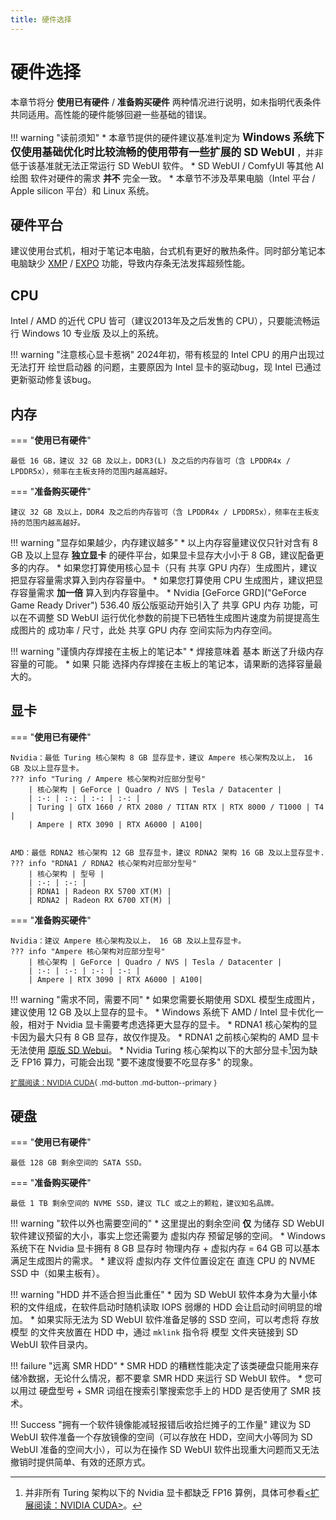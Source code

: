 ```yaml
---
title: 硬件选择
---
```

# 硬件选择
本章节将分 __使用已有硬件__ / __准备购买硬件__ 两种情况进行说明，如未指明代表条件共同适用。高性能的硬件能够回避一些基础的错误。

!!! warning "读前须知"
    * 本章节提供的硬件建议基准判定为 <big>__Windows 系统下仅使用基础优化时比较流畅的使用带有一些扩展的 SD WebUI__</big> ，并非低于该基准就无法正常运行 SD WebUI 软件。
    * SD WebUI / ComfyUI 等其他 AI 绘图 软件对硬件的需求 __并不__ 完全一致。
    * 本章节不涉及苹果电脑（Intel 平台 / Apple silicon 平台）和 Linux 系统。

## 硬件平台
建议使用台式机，相对于笔记本电脑，台式机有更好的散热条件。同时部分笔记本电脑缺少 [XMP](https://www.intel.cn/content/www/cn/zh/gaming/extreme-memory-profile-xmp.html "英特尔® 极限内存配置文件") / [EXPO](https://www.amd.com/zh-cn/products/processors/technologies/expo.html "AMD Extended Profiles for Overclocking") 功能，导致内存条无法发挥超频性能。

## CPU
Intel / AMD 的近代 CPU 皆可（建议2013年及之后发售的 CPU），只要能流畅运行 Windows 10 专业版 及以上的系统。

!!! warning "注意核心显卡惹祸"
    2024年初，带有核显的 Intel CPU 的用户出现过无法打开 绘世启动器 的问题，主要原因为 Intel 显卡的驱动bug，现 Intel 已通过更新驱动修复该bug。

## 内存
=== "__使用已有硬件__"

    最低 16 GB，建议 32 GB 及以上，DDR3(L) 及之后的内存皆可（含 LPDDR4x / LPDDR5x），频率在主板支持的范围内越高越好。

=== "__准备购买硬件__"

    建议 32 GB 及以上，DDR4 及之后的内存皆可（含 LPDDR4x / LPDDR5x），频率在主板支持的范围内越高越好。

!!! warning "显存如果越少，内存建议越多"
    * 以上内存容量建议仅只针对含有 8 GB 及以上显存 __独立显卡__ 的硬件平台，如果显卡显存大小小于 8 GB，建议配备更多的内存。
    * 如果您打算使用核心显卡（只有 共享 GPU 内存）生成图片，建议把显存容量需求算入到内存容量中。
    * 如果您打算使用 CPU 生成图片，建议把显存容量需求 __加一倍__ 算入到内存容量中。
    * Nvidia [GeForce GRD]("GeForce Game Ready Driver") 536.40 版公版驱动开始引入了 共享 GPU 内存 功能，可以在不调整 SD WebUI 运行优化参数的前提下已牺牲生成图片速度为前提提高生成图片的 成功率 / 尺寸，此处 共享 GPU 内存 空间实际为内存空间。

!!! warning "谨慎内存焊接在主板上的笔记本"
    * 焊接意味着 基本 断送了升级内存容量的可能。
    * 如果 只能 选择内存焊接在主板上的笔记本，请果断的选择容量最大的。
    
## 显卡
=== "__使用已有硬件__"

    Nvidia：最低 Turing 核心架构 8 GB 显存显卡，建议 Ampere 核心架构及以上， 16 GB 及以上显存显卡。
    ??? info "Turing / Ampere 核心架构对应部分型号"
        | 核心架构 | GeForce | Quadro / NVS | Tesla / Datacenter |
        | :-: | :-: | :-: | :-: |
        | Turing | GTX 1660 / RTX 2080 / TITAN RTX | RTX 8000 / T1000 | T4 |
        | Ampere | RTX 3090 | RTX A6000 | A100|


    AMD：最低 RDNA2 核心架构 12 GB 显存显卡，建议 RDNA2 架构 16 GB 及以上显存显卡.
    ??? info "RDNA1 / RDNA2 核心架构对应部分型号"
        | 核心架构 | 型号 |
        | :-: | :-: |
        | RDNA1 | Radeon RX 5700 XT(M) |
        | RDNA2 | Radeon RX 6700 XT(M) |

=== "__准备购买硬件__"

    Nvidia：建议 Ampere 核心架构及以上， 16 GB 及以上显存显卡。
    ??? info "Ampere 核心架构对应部分型号"
        | 核心架构 | GeForce | Quadro / NVS | Tesla / Datacenter |
        | :-: | :-: | :-: | :-: |
        | Ampere | RTX 3090 | RTX A6000 | A100|

!!! warning "需求不同，需要不同"
    * 如果您需要长期使用 SDXL 模型生成图片，建议使用 12 GB 及以上显存的显卡。
    * Windows 系统下 AMD / Intel 显卡优化一般，相对于 Nvidia 显卡需要考虑选择更大显存的显卡。
    * RDNA1 核心架构的显卡因为最大只有 8 GB 显存，故仅作提及。
    * RDNA1 之前核心架构的 AMD 显卡无法使用 [原版 SD Webui](https://github.com/AUTOMATIC1111/stable-diffusion-webui "AUTOMATIC1111，SD WebUI的母亲（父亲？）")。
    * Nvidia Turing 核心架构以下的大部分显卡[^1]因为缺乏 FP16 算力，可能会出现 "要不速度慢要不吃显存多" 的现象。

[^1]: 并非所有 Turing 架构以下的 Nvidia 显卡都缺乏 FP16 算例，具体可参看[<扩展阅读：NVIDIA CUDA>](./cuda.md)。

<small>[扩展阅读：NVIDIA CUDA](./cuda.md){ .md-button .md-button--primary }</small>

## 硬盘
=== "__使用已有硬件__"

    最低 128 GB 剩余空间的 SATA SSD。

=== "__准备购买硬件__"

    最低 1 TB 剩余空间的 NVME SSD，建议 TLC 或之上的颗粒，建议知名品牌。

!!! warning "软件以外也需要空间的"
    * 这里提出的剩余空间 __仅__ 为储存 SD WebUI 软件建议预留的大小，事实上您还需要为 虚拟内存 预留足够的空间。
    * Windows 系统下在 Nvidia 显卡拥有 8 GB 显存时 物理内存 + 虚拟内存 = 64 GB 可以基本满足生成图片的需求。
    * 建议将 虚拟内存 文件位置设定在 直连 CPU 的 NVME SSD 中（如果主板有）。
    
!!! warning "HDD 并不适合担当此重任"
    * 因为 SD WebUI 软件本身为大量小体积的文件组成，在软件启动时随机读取 IOPS 弱爆的 HDD 会让启动时间明显的增加。
    * 如果实际无法为 SD WebUI 软件准备足够的 SSD 空间，可以考虑将 存放模型 的文件夹放置在 HDD 中，通过 `mklink` 指令将 模型 文件夹链接到 SD WebUI 软件目录内。
    
!!! failure "远离 SMR HDD"
    * SMR HDD 的糟糕性能决定了该类硬盘只能用来存储冷数据，无论什么情况，都不要拿 SMR HDD 来运行 SD WebUI 软件。
    * 您可以用过 硬盘型号 + SMR 词组在搜索引擎搜索您手上的 HDD 是否使用了 SMR 技术。

!!! Success "拥有一个软件镜像能减轻报错后收拾烂摊子的工作量"
    建议为 SD WebUI 软件准备一个存放镜像的空间（可以存放在 HDD，空间大小等同为 SD WebUI 准备的空间大小），可以为在操作 SD WebUI 软件出现重大问题而又无法撤销时提供简单、有效的还原方式。